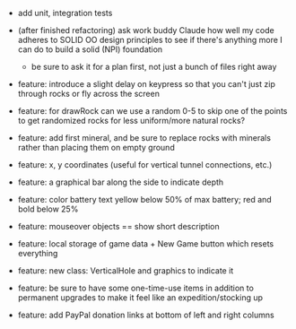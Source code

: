 * add unit, integration tests

* (after finished refactoring) ask work buddy Claude how well my code adheres to SOLID OO design principles to see if there's anything more I can do to build a solid (NPI) foundation
    * be sure to ask it for a plan first, not just a bunch of files right away

* feature: introduce a slight delay on keypress so that you can't just zip through rocks or fly across the screen
* feature: for drawRock can we use a random 0-5 to skip one of the points to get randomized rocks for less uniform/more natural rocks?
* feature: add first mineral, and be sure to replace rocks with minerals rather than placing them on empty ground
* feature: x, y coordinates (useful for vertical tunnel connections, etc.)
* feature: a graphical bar along the side to indicate depth
* feature: color battery text yellow below 50% of max battery; red and bold below 25%
* feature: mouseover objects == show short description
* feature: local storage of game data + New Game button which resets everything
* feature: new class: VerticalHole and graphics to indicate it
* feature: be sure to have some one-time-use items in addition to permanent upgrades to make it feel like an expedition/stocking up
* feature: add PayPal donation links at bottom of left and right columns
